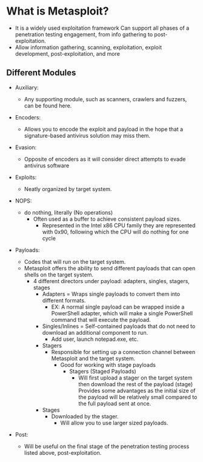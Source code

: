 # What is Metasploit?

- It is a widely used exploitation framework Can support all phases of a penetration testing engagement, from info gathering to post-exploitation.
- Allow information gathering, scanning, exploitation, exploit development, post-exploitation, and more

## Different Modules

- Auxiliary:
  - Any supporting module, such as scanners, crawlers and fuzzers, can be found here.
  
- Encoders:
  - Allows you to encode the exploit and payload in the hope that a signature-based antivirus solution may miss them.

- Evasion:
  - Opposite of encoders as it will consider direct attempts to evade antivirus software

- Exploits:
  - Neatly organized by target system.

- NOPS:
  - do nothing, literally (No operations)
    - Often used as a buffer to achieve consistent payload sizes. 
      - Represented in the Intel x86 CPU family they are represented with 0x90, following which the CPU will do nothing for one cycle

- Payloads:
  - Codes that will run on the target system.
  - Metasploit offers the ability to send different payloads that can open shells on the target system.
    - 4 different directors under payload: adapters, singles, stagers, stages
      - Adapters = Wraps single payloads to convert them into different formats.
        - EX: A normal single payload can be wrapped inside a PowerShell adapter, which will make a single PowerShell command that will execute the payload.
      - Singles/Inlines = Self-contained payloads that do not need to download an additional component to run.
        - Add user, launch notepad.exe, etc.
      - Stagers
        - Responsible for setting up a connection channel between Metasploit and the target system.
          - Good for working with stage payloads
            - Stagers (Staged Payloads)
              - Will first upload a stager on the target system then download the rest of the payload (stage) Provides some advantages as the initial size of the payload will be relatively small compared to the full payload sent at once.
      - Stages
        - Downloaded by the stager.
          - Will allow you to use larger sized payloads.

- Post:
  - Will be useful on the final stage of the penetration testing process listed above, post-exploitation.
